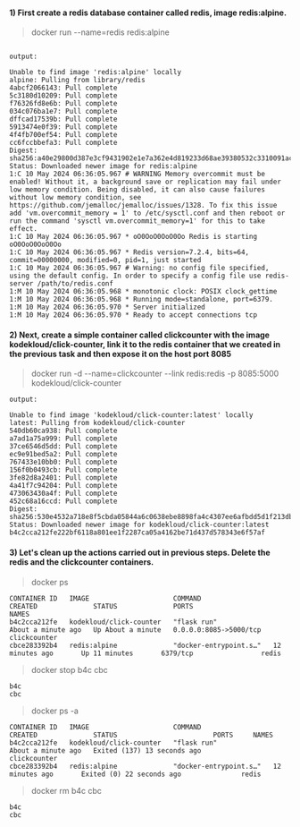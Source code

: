 #### 1) First create a redis database container called redis, image redis:alpine.

> docker run --name=redis redis:alpine

```

output:

Unable to find image 'redis:alpine' locally
alpine: Pulling from library/redis
4abcf2066143: Pull complete 
5c3180d10209: Pull complete 
f76326fd8e6b: Pull complete 
034c076ba1e7: Pull complete 
dffcad17539b: Pull complete 
5913474e0f39: Pull complete 
4f4fb700ef54: Pull complete 
cc6fccbbefa3: Pull complete 
Digest: sha256:a40e29800d387e3cf9431902e1e7a362e4d819233d68ae39380532c3310091ac
Status: Downloaded newer image for redis:alpine
1:C 10 May 2024 06:36:05.967 # WARNING Memory overcommit must be enabled! Without it, a background save or replication may fail under low memory condition. Being disabled, it can also cause failures without low memory condition, see https://github.com/jemalloc/jemalloc/issues/1328. To fix this issue add 'vm.overcommit_memory = 1' to /etc/sysctl.conf and then reboot or run the command 'sysctl vm.overcommit_memory=1' for this to take effect.
1:C 10 May 2024 06:36:05.967 * oO0OoO0OoO0Oo Redis is starting oO0OoO0OoO0Oo
1:C 10 May 2024 06:36:05.967 * Redis version=7.2.4, bits=64, commit=00000000, modified=0, pid=1, just started
1:C 10 May 2024 06:36:05.967 # Warning: no config file specified, using the default config. In order to specify a config file use redis-server /path/to/redis.conf
1:M 10 May 2024 06:36:05.968 * monotonic clock: POSIX clock_gettime
1:M 10 May 2024 06:36:05.968 * Running mode=standalone, port=6379.
1:M 10 May 2024 06:36:05.970 * Server initialized
1:M 10 May 2024 06:36:05.970 * Ready to accept connections tcp

```


#### 2) Next, create a simple container called clickcounter with the image kodekloud/click-counter, link it to the redis container that we created in the previous task and then expose it on the host port 8085


> docker run -d --name=clickcounter --link redis:redis -p 8085:5000 kodekloud/click-counter

```
output:

Unable to find image 'kodekloud/click-counter:latest' locally
latest: Pulling from kodekloud/click-counter
540db60ca938: Pull complete 
a7ad1a75a999: Pull complete 
37ce6546d5dd: Pull complete 
ec9e91bed5a2: Pull complete 
767433e10bb0: Pull complete 
156f0b0493cb: Pull complete 
3fe82d8a2401: Pull complete 
4a41f7c94204: Pull complete 
473063430a4f: Pull complete 
452c68a16ccd: Pull complete 
Digest: sha256:530e4532a718e8f5cbda05844a6c0638ebe8898fa4c4307ee6afbdd5d1f213db
Status: Downloaded newer image for kodekloud/click-counter:latest
b4c2cca212fe222bf6118a801ee1f2287ca05a4162be71d437d578343e6f57af

```


#### 3) Let's clean up the actions carried out in previous steps. Delete the redis and the clickcounter containers.

> docker ps

```
CONTAINER ID   IMAGE                     COMMAND                  CREATED              STATUS              PORTS                    NAMES
b4c2cca212fe   kodekloud/click-counter   "flask run"              About a minute ago   Up About a minute   0.0.0.0:8085->5000/tcp   clickcounter
cbce283392b4   redis:alpine              "docker-entrypoint.s…"   12 minutes ago       Up 11 minutes       6379/tcp                 redis
```

> docker stop b4c cbc

```
b4c
cbc
```
> docker ps -a

```
CONTAINER ID   IMAGE                     COMMAND                  CREATED              STATUS                        PORTS     NAMES
b4c2cca212fe   kodekloud/click-counter   "flask run"              About a minute ago   Exited (137) 13 seconds ago             clickcounter
cbce283392b4   redis:alpine              "docker-entrypoint.s…"   12 minutes ago       Exited (0) 22 seconds ago               redis
```

> docker rm b4c cbc

```
b4c
cbc
```
